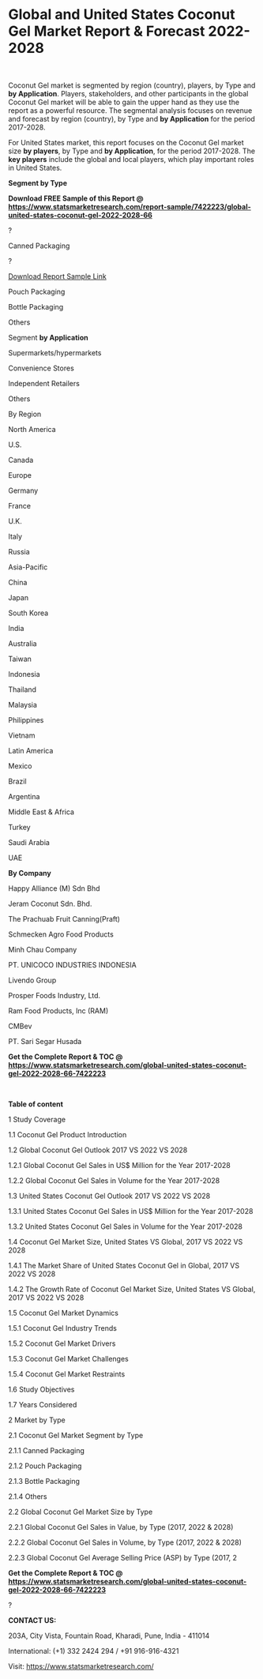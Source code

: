 <h1>Global and United States Coconut Gel Market Report & Forecast 2022-2028</h1><br/><p>Coconut Gel market is segmented by region (country), players, by Type and <strong>by Application</strong>. Players, stakeholders, and other participants in the global Coconut Gel market will be able to gain the upper hand as they use the report as a powerful resource. The segmental analysis focuses on revenue and forecast by region (country), by Type and <strong>by Application</strong> for the period 2017-2028.</p>
 
 
 
 <p>For United States market, this report focuses on the Coconut Gel market size <strong>by players</strong>, by Type and <strong>by Application</strong>, for the period 2017-2028. The <strong>key players</strong> include the global and local players, which play important roles in United States.</p>
 
 
 
 <p><strong>Segment by Type</strong></p>
 
 
 
 <div><b>Download FREE Sample of this Report @ <a href="https://www.statsmarketresearch.com/download-free-sample/7422223/global-united-states-coconut-gel-2022-2028-66">https://www.statsmarketresearch.com/report-sample/7422223/global-united-states-coconut-gel-2022-2028-66</a></b></div>
 
 
 
 <p>? </p>
 
 
 
 <p>Canned Packaging</p>
 
 
 
 <p>? </p>
 
 
 
 <p><a href="https://www.statsmarketresearch.com/download-free-sample/7422223/global-united-states-coconut-gel-2022-2028-66">Download Report Sample Link</a></p>
 
 
 
 <p>Pouch Packaging</p>
 
 
 
 <p>Bottle Packaging</p>
 
 
 
 <p>Others</p>
 
 
 
 <p>Segment <strong>by Application</strong></p>
 
 
 
 <p>Supermarkets/hypermarkets</p>
 
 
 
 <p>Convenience Stores</p>
 
 
 
 <p>Independent Retailers</p>
 
 
 
 <p>Others</p>
 
 
 
 <p>By Region</p>
 
 
 
 <p>North America</p>
 
 
 
 <p>U.S.</p>
 
 
 
 <p>Canada</p>
 
 
 
 <p>Europe</p>
 
 
 
 <p>Germany</p>
 
 
 
 <p>France</p>
 
 
 
 <p>U.K.</p>
 
 
 
 <p>Italy</p>
 
 
 
 <p>Russia</p>
 
 
 
 <p>Asia-Pacific</p>
 
 
 
 <p>China</p>
 
 
 
 <p>Japan</p>
 
 
 
 <p>South Korea</p>
 
 
 
 <p>India</p>
 
 
 
 <p>Australia</p>
 
 
 
 <p>Taiwan</p>
 
 
 
 <p>Indonesia</p>
 
 
 
 <p>Thailand</p>
 
 
 
 <p>Malaysia</p>
 
 
 
 <p>Philippines</p>
 
 
 
 <p>Vietnam</p>
 
 
 
 <p>Latin America</p>
 
 
 
 <p>Mexico</p>
 
 
 
 <p>Brazil</p>
 
 
 
 <p>Argentina</p>
 
 
 
 <p>Middle East & Africa</p>
 
 
 
 <p>Turkey</p>
 
 
 
 <p>Saudi Arabia</p>
 
 
 
 <p>UAE</p>
 
 
 
 <p><strong>By Company</strong></p>
 
 
 
 <p>Happy Alliance (M) Sdn Bhd</p>
 
 
 
 <p>Jeram Coconut Sdn. Bhd.</p>
 
 
 
 <p>The Prachuab Fruit Canning(Praft)</p>
 
 
 
 <p>Schmecken Agro Food Products</p>
 
 
 
 <p>Minh Chau Company</p>
 
 
 
 <p>PT. UNICOCO INDUSTRIES INDONESIA</p>
 
 
 
 <p>Livendo Group</p>
 
 
 
 <p>Prosper Foods Industry, Ltd.</p>
 
 
 
 <p>Ram Food Products, Inc (RAM)</p>
 
 
 
 <p>CMBev</p>
 
 
 
 <p>PT. Sari Segar Husada</p>
 
 
 
 <div><b>Get the Complete Report & TOC @ <a href="https://www.statsmarketresearch.com/global-united-states-coconut-gel-2022-2028-66-7422223">https://www.statsmarketresearch.com/global-united-states-coconut-gel-2022-2028-66-7422223</a></b></div>
 
 
 
 <p><br />
 
 <b>Table of content</b></p>
 
 
 
 <p>1 Study Coverage<br />
 
 1.1 Coconut Gel Product Introduction<br />
 
 1.2 Global Coconut Gel Outlook 2017 VS 2022 VS 2028<br />
 
 1.2.1 Global Coconut Gel Sales in US$ Million for the Year 2017-2028<br />
 
 1.2.2 Global Coconut Gel Sales in Volume for the Year 2017-2028<br />
 
 1.3 United States Coconut Gel Outlook 2017 VS 2022 VS 2028<br />
 
 1.3.1 United States Coconut Gel Sales in US$ Million for the Year 2017-2028<br />
 
 1.3.2 United States Coconut Gel Sales in Volume for the Year 2017-2028<br />
 
 1.4 Coconut Gel Market Size, United States VS Global, 2017 VS 2022 VS 2028<br />
 
 1.4.1 The Market Share of United States Coconut Gel in Global, 2017 VS 2022 VS 2028<br />
 
 1.4.2 The Growth Rate of Coconut Gel Market Size, United States VS Global, 2017 VS 2022 VS 2028<br />
 
 1.5 Coconut Gel Market Dynamics<br />
 
 1.5.1 Coconut Gel Industry Trends<br />
 
 1.5.2 Coconut Gel Market Drivers<br />
 
 1.5.3 Coconut Gel Market Challenges<br />
 
 1.5.4 Coconut Gel Market Restraints<br />
 
 1.6 Study Objectives<br />
 
 1.7 Years Considered<br />
 
 2 Market by Type<br />
 
 2.1 Coconut Gel Market Segment by Type<br />
 
 2.1.1 Canned Packaging<br />
 
 2.1.2 Pouch Packaging<br />
 
 2.1.3 Bottle Packaging<br />
 
 2.1.4 Others<br />
 
 2.2 Global Coconut Gel Market Size by Type<br />
 
 2.2.1 Global Coconut Gel Sales in Value, by Type (2017, 2022 & 2028)<br />
 
 2.2.2 Global Coconut Gel Sales in Volume, by Type (2017, 2022 & 2028)<br />
 
 2.2.3 Global Coconut Gel Average Selling Price (ASP) by Type (2017, 2</p>
 
 
 
 <div><b>Get the Complete Report & TOC @ <a href="https://www.statsmarketresearch.com/global-united-states-coconut-gel-2022-2028-66-7422223">https://www.statsmarketresearch.com/global-united-states-coconut-gel-2022-2028-66-7422223</a></b></div>
 
 
 
 <p>? </p>
 
 
 
 <p><b>CONTACT US:</b><br />
 
 203A, City Vista, Fountain Road, Kharadi, Pune, India - 411014<br />
 
 International: (+1) 332 2424 294 / +91 916-916-4321<br />
 
 Visit: <a href="https://www.statsmarketresearch.com/">https://www.statsmarketresearch.com/</a></p>